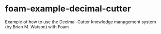# foam-example-decimal-cutter
Example of how to use the Decimal-Cutter knowledge management system (by Brian M. Watson) with Foam
